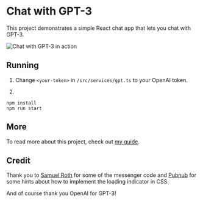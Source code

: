 # Chat with GPT-3

This project demonstrates a simple React chat app that lets you chat with GPT-3.

![Chat with GPT-3 in action](https://i.imgur.com/ImzQGG1.gif)

## Running

1. Change `<your-token>` in `/src/services/gpt.ts` to your OpenAI token.

2. 
``` shell
npm install
npm run start
```

## More

To read more about this project, check out [my guide](zakmiller.com/gpt/project-chat/).

## Credit

Thank you to [Samuel Roth](https://github.com/sejr/react-messenger) for some of the messenger code and [Pubnub](https://laptrinhx.com/add-a-typing-indicator-to-your-react-based-chat-app-1644457033/) for some hints about how to implement the loading indicator in CSS.

And of course thank you OpenAI for GPT-3!